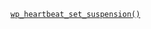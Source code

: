 <p><code><a href="https://developer.wordpress.org/reference/functions/wp_heartbeat_set_suspension/">wp_heartbeat_set_suspension()</a></code></p>
